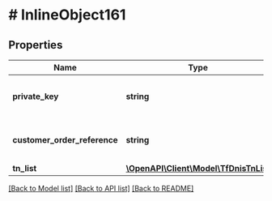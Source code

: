 # # InlineObject161

## Properties

Name | Type | Description | Notes
------------ | ------------- | ------------- | -------------
**private_key** | **string** | API key required to validate your application |
**customer_order_reference** | **string** | Alphanumeric order reference name | [optional]
**tn_list** | [**\OpenAPI\Client\Model\TfDnisTnList**](TfDnisTnList.md) |  |

[[Back to Model list]](../../README.md#models) [[Back to API list]](../../README.md#endpoints) [[Back to README]](../../README.md)
